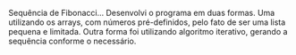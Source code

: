 Sequência de Fibonacci...
Desenvolvi o programa em duas formas.
Uma utilizando os arrays, com números pré-definidos, pelo fato de ser uma lista pequena e limitada.
Outra forma foi utilizando algoritmo iterativo, gerando a sequência conforme o necessário.
